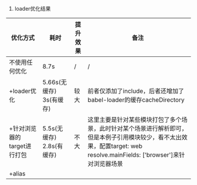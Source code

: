 1. loader优化结果


|   优化方式   |   耗时   |   提升效果   |备注|
| ---- | ---- | ---- | ---- |
|   不使用任何优化   |  8.7s    |   /   |/|
|    +loader优化  |   5.66s(无缓存)<br /> 3s(有缓存)   |   较大  |前者仅添加了include，后者还增加了babel-loader的缓存cacheDirectory|
|  +针对浏览器的target进行打包    |  5.5s(无缓存)<br /> 2.8s(有缓存)    |   不大  |这里主要是针对某些模块打包了多个场景，此时针对某个场景进行解析即可，但是本例子引用模块较少，看不太出效果，配置target: web resolve.mainFields: ['browser']来针对浏览器场景|
|+alias|||
